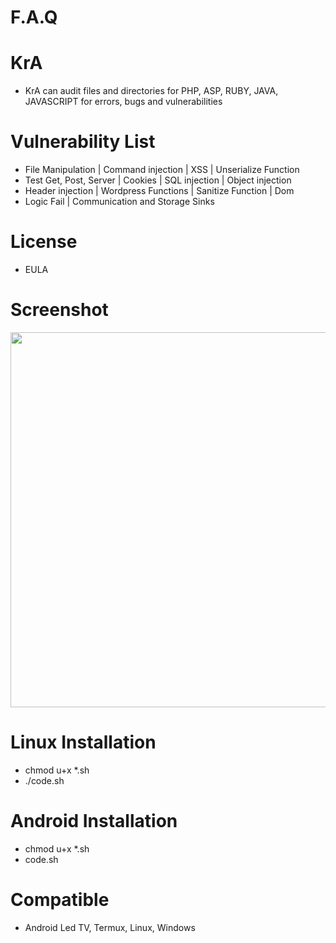 # F.A.Q

# KrA
- KrA can audit files and directories for PHP, ASP, RUBY, JAVA, JAVASCRIPT for errors, bugs and vulnerabilities

# Vulnerability List
- File Manipulation | Command injection | XSS | Unserialize Function
- Test Get, Post, Server | Cookies | SQL injection | Object injection
- Header injection | Wordpress Functions | Sanitize Function | Dom
- Logic Fail | Communication and Storage Sinks


# License
- EULA

# Screenshot
<div align="center">
    <img src="https://i.ibb.co/JvZfMSb/kra.png" width="600px"</img> 
</div>

# Linux Installation
- chmod u+x *.sh
- ./code.sh

# Android Installation
- chmod u+x *.sh
- code.sh

# Compatible
- Android Led TV, Termux, Linux, Windows
